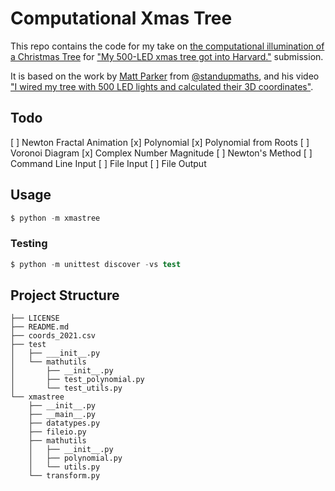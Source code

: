 # Computational Xmas Tree

This repo contains the code for my take on [the computational illumination of a Christmas Tree](https://github.com/GSD6338/XmasTree) for ["My 500-LED xmas tree got into Harvard."](https://www.youtube.com/watch?v=WuMRJf6B5Q4) submission.

It is based on the work by [Matt Parker](https://www.youtube.com/channel/UCSju5G2aFaWMqn-_0YBtq5A) from [@standupmaths](https://github.com/standupmaths/), and his video ["I wired my tree with 500 LED lights and calculated their 3D coordinates"](https://www.youtube.com/watch?v=TvlpIojusBE).

## Todo

[ ] Newton Fractal Animation
    [x] Polynomial
        [x] Polynomial from Roots
    [ ] Voronoi Diagram
        [x] Complex Number Magnitude
    [ ] Newton's Method
[ ] Command Line Input
    [ ] File Input
    [ ] File Output

## Usage

```s
$ python -m xmastree
```

### Testing

```s
$ python -m unittest discover -vs test
```

## Project Structure

```s.
├── LICENSE
├── README.md
├── coords_2021.csv
├── test
│   ├── ___init__.py
│   └── mathutils
│       ├── __init__.py
│       ├── test_polynomial.py
│       └── test_utils.py
└── xmastree
    ├── __init__.py
    ├── __main__.py
    ├── datatypes.py
    ├── fileio.py
    ├── mathutils
    │   ├── __init__.py
    │   ├── polynomial.py
    │   └── utils.py
    └── transform.py
```
